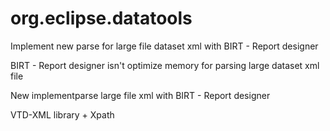 # org.eclipse.datatools
Implement new parse for large file dataset xml with BIRT - Report designer 

BIRT - Report designer isn't optimize memory for parsing large dataset xml file

New implementparse large file xml with BIRT - Report designer 

VTD-XML library + Xpath
